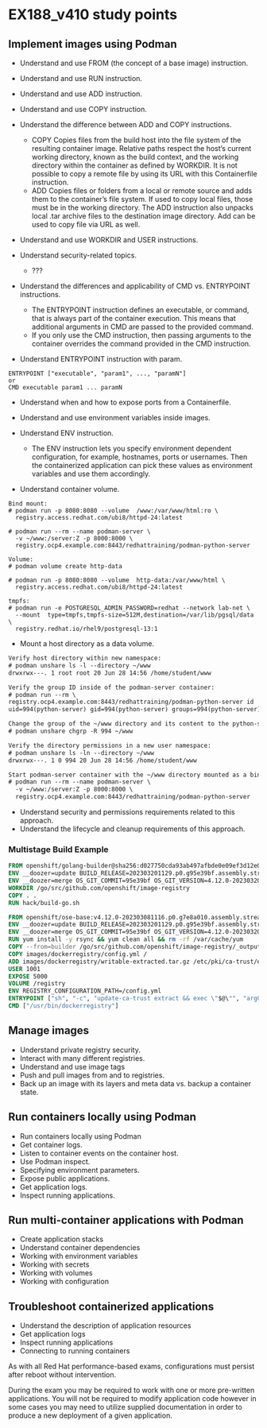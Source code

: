 # EX188_v410 study points #

## Implement images using Podman ##
- Understand and use FROM (the concept of a base image) instruction.
- Understand and use RUN instruction.
- Understand and use ADD instruction.
- Understand and use COPY instruction.
- Understand the difference between ADD and COPY instructions.

  - COPY
Copies files from the build host into the file system of the resulting container image. Relative paths respect the host’s current working directory, known as the build context, and the working directory within the container as defined by WORKDIR. It is not possible to copy a remote file by using its URL with this Containerfile instruction.
  - ADD
Copies files or folders from a local or remote source and adds them to the container’s file system. If used to copy local files, those must be in the working directory. The ADD instruction also unpacks local .tar archive files to the destination image directory. Add can be used to copy file via URL as well.


- Understand and use WORKDIR and USER instructions.
- Understand security-related topics.
  - ???

- Understand the differences and applicability of CMD vs. ENTRYPOINT instructions.

  - The ENTRYPOINT instruction defines an executable, or command, that is always part of the container execution. This means that additional arguments in CMD are passed to the provided command. 
  - If you only use the CMD instruction, then passing arguments to the container overrides the command provided in the CMD instruction.

- Understand ENTRYPOINT instruction with param.
```
ENTRYPOINT ["executable", "param1", ..., "paramN"]
or 
CMD executable param1 ... paramN
```
- Understand when and how to expose ports from a Containerfile.
- Understand and use environment variables inside images.
- Understand ENV instruction.
  - The ENV instruction lets you specify environment dependent configuration, for example, hostnames, ports or usernames. Then the containerized application can pick these values as environment variables and use them accordingly.

- Understand container volume.
```
Bind mount:
# podman run -p 8080:8080 --volume  /www:/var/www/html:ro \
  registry.access.redhat.com/ubi8/httpd-24:latest
  
# podman run --rm --name podman-server \
  -v ~/www:/server:Z -p 8000:8000 \
  registry.ocp4.example.com:8443/redhattraining/podman-python-server
  
Volume:
# podman volume create http-data

# podman run -p 8080:8080 --volume  http-data:/var/www/html \
  registry.access.redhat.com/ubi8/httpd-24:latest

tmpfs:
# podman run -e POSTGRESQL_ADMIN_PASSWORD=redhat --network lab-net \
  --mount  type=tmpfs,tmpfs-size=512M,destination=/var/lib/pgsql/data \
  registry.redhat.io/rhel9/postgresql-13:1
```

- Mount a host directory as a data volume.
```diff
Verify host directory within new namespace:
# podman unshare ls -l --directory ~/www
drwxrwx---. 1 root root 20 Jun 28 14:56 /home/student/www

Verify the group ID inside of the podman-server container:
# podman run --rm \
registry.ocp4.example.com:8443/redhattraining/podman-python-server id
uid=994(python-server) gid=994(python-server) groups=994(python-server)

Change the group of the ~/www directory and its content to the python-server group ID:
# podman unshare chgrp -R 994 ~/www

Verify the directory permissions in a new user namespace:
# podman unshare ls -ln --directory ~/www
drwxrwx---. 1 0 994 20 Jun 28 14:56 /home/student/www

Start podman-server container with the ~/www directory mounted as a bind mount:
# podman run --rm --name podman-server \
  -v ~/www:/server:Z -p 8000:8000 \
  registry.ocp4.example.com:8443/redhattraining/podman-python-server
```

- Understand security and permissions requirements related to this approach.
- Understand the lifecycle and cleanup requirements of this approach.

### Multistage Build Example ###
```dockerfile
FROM openshift/golang-builder@sha256:d027750cda93ab497afbde0e09ef3d12e0aac10e9c89ed6da866b15188c9969c AS builder
ENV __doozer=update BUILD_RELEASE=202303201129.p0.g95e39bf.assembly.stream BUILD_VERSION=v4.12.0 OS_GIT_MAJOR=4 OS_GIT_MINOR=12 OS_GIT_PATCH=0 OS_GIT_TREE_STATE=clean OS_GIT_VERSION=4.12.0-202303201129.p0.g95e39bf.assembly.stream SOURCE_GIT_TREE_STATE=clean 
ENV __doozer=merge OS_GIT_COMMIT=95e39bf OS_GIT_VERSION=4.12.0-202303201129.p0.g95e39bf.assembly.stream-95e39bf SOURCE_DATE_EPOCH=1679307754 SOURCE_GIT_COMMIT=95e39bf0e31a5af9ebcee698a69a4996a39e221a SOURCE_GIT_TAG=openshift-4.2.0-rc.3-180-g95e39bf0e SOURCE_GIT_URL=https://github.com/openshift/image-registry 
WORKDIR /go/src/github.com/openshift/image-registry
COPY . .
RUN hack/build-go.sh

FROM openshift/ose-base:v4.12.0-202303081116.p0.g7e8a010.assembly.stream
ENV __doozer=update BUILD_RELEASE=202303201129.p0.g95e39bf.assembly.stream BUILD_VERSION=v4.12.0 OS_GIT_MAJOR=4 OS_GIT_MINOR=12 OS_GIT_PATCH=0 OS_GIT_TREE_STATE=clean OS_GIT_VERSION=4.12.0-202303201129.p0.g95e39bf.assembly.stream SOURCE_GIT_TREE_STATE=clean 
ENV __doozer=merge OS_GIT_COMMIT=95e39bf OS_GIT_VERSION=4.12.0-202303201129.p0.g95e39bf.assembly.stream-95e39bf SOURCE_DATE_EPOCH=1679307754 SOURCE_GIT_COMMIT=95e39bf0e31a5af9ebcee698a69a4996a39e221a SOURCE_GIT_TAG=openshift-4.2.0-rc.3-180-g95e39bf0e SOURCE_GIT_URL=https://github.com/openshift/image-registry 
RUN yum install -y rsync && yum clean all && rm -rf /var/cache/yum
COPY --from=builder /go/src/github.com/openshift/image-registry/_output/local/bin/dockerregistry /usr/bin/
COPY images/dockerregistry/config.yml /
ADD images/dockerregistry/writable-extracted.tar.gz /etc/pki/ca-trust/extracted
USER 1001
EXPOSE 5000
VOLUME /registry
ENV REGISTRY_CONFIGURATION_PATH=/config.yml
ENTRYPOINT ["sh", "-c", "update-ca-trust extract && exec \"$@\"", "arg0"]
CMD ["/usr/bin/dockerregistry"]
```

## Manage images ##
- Understand private registry security.
- Interact with many different registries.
- Understand and use image tags
- Push and pull images from and to registries.
- Back up an image with its layers and meta data vs. backup a container state.


## Run containers locally using Podman ##
- Run containers locally using Podman
- Get container logs.
- Listen to container events on the container host.
- Use Podman inspect.
- Specifying environment parameters.
- Expose public applications.
- Get application logs.
- Inspect running applications.


## Run multi-container applications with Podman ##
- Create application stacks
- Understand container dependencies
- Working with environment variables
- Working with secrets
- Working with volumes
- Working with configuration


## Troubleshoot containerized applications ##
- Understand the description of application resources
- Get application logs
- Inspect running applications
- Connecting to running containers


As with all Red Hat performance-based exams, configurations must persist after reboot without intervention.

During the exam you may be required to work with one or more pre-written applications. You will not be required to modify application code however in some cases you may need to utilize supplied documentation in order to produce a new deployment of a given application.
